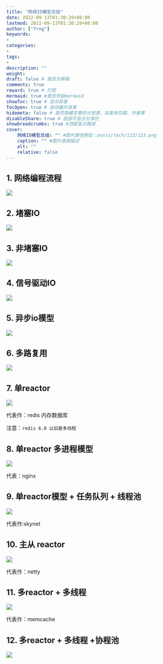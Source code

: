 ```yaml
---
title: "网络IO模型总结"
date: 2022-09-13T01:30:29+08:00
lastmod: 2022-09-13T01:30:29+08:00
author: ["frog"]
keywords:
-
categories:
-
tags:
-
description: ""
weight:
draft: false # 是否为草稿
comments: true
reward: true # 打赏
mermaid: true #是否开启mermaid
showToc: true # 显示目录
TocOpen: true # 自动展开目录
hidemeta: false # 是否隐藏文章的元信息，如发布日期、作者等
disableShare: true # 底部不显示分享栏
showbreadcrumbs: true #顶部显示路径
cover:
    网络IO模型总结: "" #图片路径例如：posts/tech/123/123.png
    caption: "" #图片底部描述
    alt: ""
    relative: false
---
```


## 1. 网络编程流程

![](image-20220912104923737.png)

## 2. 堵塞IO

![](image-20220912141757964.png)

## 3. 非堵塞IO

![](image-20220912141809146.png)

## 4. 信号驱动IO

![](image-20220912142709884.png)

## 5. 异步io模型

![](image-20220912143406827.png)

## 6. 多路复用

![](image-20220912141923315.png)

## 7. 单reactor

![](image-20220912115933887.png)

代表作：redis 内存数据库

注意：`redis 6.0 以后是多线程`

## 8. 单reactor 多进程模型

![](image-20220912133954912.png)

代表：nginx

## 9. 单reactor模型 + 任务队列 + 线程池

![](image-20220912103644712.png)

代表作:skynet

## 10. 主从 reactor

![](image-20220912125034816.png)

代表作：netty

## 11. 多reactor + 多线程

![](image-20220912140325111.png)

代表作：memcache

## 12. 多reactor + 多线程 +协程池

![](image-20220912104016515.png)



